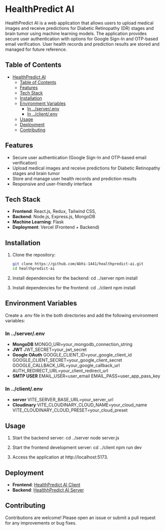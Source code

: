 # HealthPredict AI

HealthPredict AI is a web application that allows users to upload medical images and receive predictions for Diabetic Retinopathy (DR) stages and brain tumor using machine learning models. The application provides secure user authentication with options for Google Sign-In and OTP-based email verification. User health records and prediction results are stored and managed for future reference.

## Table of Contents

- [HealthPredict AI](#healthpredict-ai)
  - [Table of Contents](#table-of-contents)
  - [Features](#features)
  - [Tech Stack](#tech-stack)
  - [Installation](#installation)
  - [Environment Variables](#environment-variables)
    - [In ../server/.env](#in-serverenv)
    - [In ../client/.env](#in-clientenv)
  - [Usage](#usage)
  - [Deployment](#deployment)
  - [Contributing](#contributing)

## Features

- Secure user authentication (Google Sign-In and OTP-based email verification)
- Upload medical images and receive predictions for Diabetic Retinopathy stages and brain tumor 
- Store and manage user health records and prediction results
- Responsive and user-friendly interface

## Tech Stack

- **Frontend**: React.js, Redux, Tailwind CSS, 
- **Backend**: Node.js, Express.js, MongoDB
- **Machine Learning**: Flask
- **Deployment**: Vercel (Frontend + Backend)

## Installation

1. Clone the repository:
   ```bash
   git clone https://github.com/Abhi-1441/healthpredict-ai.git
   cd healthpredict-ai

2. Install dependencies for the backend:
cd ../server
npm install

3. Install dependencies for the frontend:
cd ../client
npm install

## Environment Variables

Create a .env file in the both directories and add the following environment variables:

### In ../server/.env
- **MongoDB**
    MONGO_URI=your_mongodb_connection_string
- **JWT**
    JWT_SECRET=your_jwt_secret
- **Google OAuth**
    GOOGLE_CLIENT_ID=your_google_client_id
    GOOGLE_CLIENT_SECRET=your_google_client_secret
    GOOGLE_CALLBACK_URL=your_google_callback_url
    AUTH_REDIRECT_URL=your_client_redirect_url
- **SMTP USER**
    EMAIL_USER=user_email
    EMAIL_PASS=user_app_pass_key

### In ../client/.env
- **server**
    VITE_SERVER_BASE_URL=your_server_url
- **Cloudinary**
    VITE_CLOUDINARY_CLOUD_NAME=your_cloud_name
    VITE_CLOUDINARY_CLOUD_PRESET=your_cloud_preset

## Usage

1. Start the backend server:
    cd ../server
    node server.js

2. Start the frontend development server:
    cd ../client
    npm run dev

3. Access the application at http://localhost:5173.
   
## Deployment

- **Frontend**: [HealthPredict AI Client](https://health-predict-ai.vercel.app/) 
- **Backend**: [HealthhPredict AI Server](https://healthpredict-ai-server.vercel.app/)
  
## Contributing

Contributions are welcome! Please open an issue or submit a pull request for any improvements or bug fixes.
